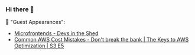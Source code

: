 ### Hi there 👋

🎥 "Guest Appearances":

- [Microfrontends - Devs in the Shed](https://youtu.be/iBSmR0sOrgg?t=1708)
- [Common AWS Cost Mistakes - Don't break the bank | The Keys to AWS Optimization | S3 E5](https://youtu.be/5oxm-O9NIwg?t=1395)

<!--
**antmdvs/antmdvs** is a ✨ _special_ ✨ repository because its `README.md` (this file) appears on your GitHub profile.

Here are some ideas to get you started:

- 🔭 I’m currently working on ...
- 🌱 I’m currently learning ...
- 👯 I’m looking to collaborate on ...
- 🤔 I’m looking for help with ...
- 💬 Ask me about ...
- 📫 How to reach me: ...
- 😄 Pronouns: ...
- ⚡ Fun fact: ...
-->
